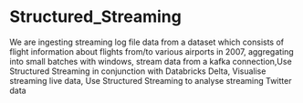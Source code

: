 # Structured_Streaming
We are ingesting streaming log file data from a dataset which consists of flight information about flights from/to various airports in 2007, aggregating into small batches with windows, stream data from a kafka connection,Use Structured Streaming in conjunction with Databricks Delta, Visualise streaming live data, Use Structured Streaming to analyse streaming Twitter data
